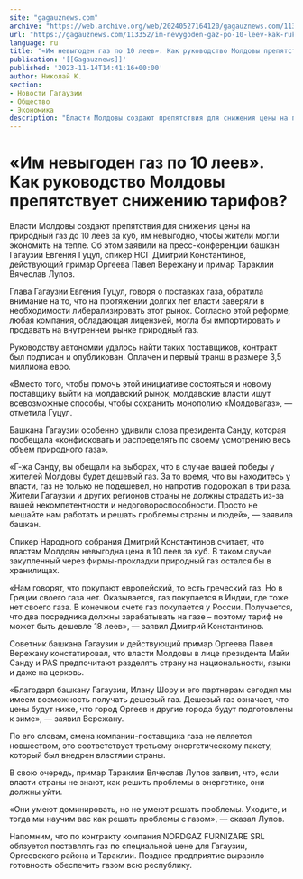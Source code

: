 ```yaml
---
site: "gagauznews.com"
archive: "https://web.archive.org/web/20240527164120/gagauznews.com/113352/im-nevygoden-gaz-po-10-leev-kak-rukovodstvo-moldovy-prepyatstvuet-snizheniyu-tarifov.html"
url: "https://gagauznews.com/113352/im-nevygoden-gaz-po-10-leev-kak-rukovodstvo-moldovy-prepyatstvuet-snizheniyu-tarifov.html"
language: ru
title: "«Им невыгоден газ по 10 леев». Как руководство Молдовы препятствует снижению тарифов?"
publication: '[[Gagauznews]]'
published: '2023-11-14T14:41:16+00:00'
author: Николай К.
section:
- Новости Гагаузии
- Общество
- Экономика
description: "Власти Молдовы создают препятствия для снижения цены на природный газ до 10 леев за куб, им невыгодно, чтобы жители могли экономить на тепле. Об этом заявили на пресс-конференции башкан Гагаузии Евгения Гуцул, спикер НСГ Дмитрий Константинов, действующий примар Оргеева Павел Вережану и примар Тараклии Вячеслав Лупов. Глава Гагаузии Евгения Гуцул, говоря о поставках газа, обратила внимание на то, что на протяжении долгих лет власти заверяли в необходимости либерализировать этот рынок. Согласно этой реформе, любая компания, обладающая лицензией, могла бы импортировать и продавать на внутреннем рынке природный газ. Руководству автономии удалось найти таких поставщиков, контракт был подписан и опубликован. Оплачен и […]"
---
```


# «Им невыгоден газ по 10 леев». Как руководство Молдовы препятствует снижению тарифов?

Власти Молдовы создают препятствия для снижения цены на природный газ до 10 леев за куб, им невыгодно, чтобы жители могли экономить на тепле. Об этом заявили на пресс-конференции башкан Гагаузии Евгения Гуцул, спикер НСГ Дмитрий Константинов, действующий примар Оргеева Павел Вережану и примар Тараклии Вячеслав Лупов.

Глава Гагаузии Евгения Гуцул, говоря о поставках газа, обратила внимание на то, что на протяжении долгих лет власти заверяли в необходимости либерализировать этот рынок. Согласно этой реформе, любая компания, обладающая лицензией, могла бы импортировать и продавать на внутреннем рынке природный газ.

Руководству автономии удалось найти таких поставщиков, контракт был подписан и опубликован. Оплачен и первый транш в размере 3,5 миллиона евро.

«Вместо того, чтобы помочь этой инициативе состояться и новому поставщику выйти на молдавский рынок, молдавские власти ищут всевозможные способы, чтобы сохранить монополию «Молдовагаз», — отметила Гуцул.

Башкана Гагаузии особенно удивили слова президента Санду, которая пообещала «конфисковать и распределять по своему усмотрению весь объем природного газа».

«Г-жа Санду, вы обещали на выборах, что в случае вашей победы у жителей Молдовы будет дешевый газ. За то время, что вы находитесь у власти, газ не только не подешевел, но напротив подорожал в три раза. Жители Гагаузии и других регионов страны не должны страдать из-за вашей некомпетентности и недоговороспособности. Просто не мешайте нам работать и решать проблемы страны и людей», — заявила башкан.

Спикер Народного собрания Дмитрий Константинов считает, что властям Молдовы невыгодна цена в 10 леев за куб. В таком случае закупленный через фирмы-прокладки природный газ остался бы в хранилищах.

«Нам говорят, что покупают европейский, то есть греческий газ. Но в Греции своего газа нет. Оказывается, газ покупается в Индии, где тоже нет своего газа. В конечном счете газ покупается у России. Получается, что два посредника должны зарабатывать на газе – поэтому тариф не может быть дешевле 18 леев», — заявил Дмитрий Константинов.

Советник башкана Гагаузии и действующий примар Оргеева Павел Вережану констатировал, что власти Молдовы в лице президента Майи Санду и PAS предпочитают разделять страну на национальности, языки и даже на церковь.

«Благодаря башкану Гагаузии, Илану Шору и его партнерам сегодня мы имеем возможность получать дешевый газ. Дешевый газ означает, что цены будут ниже, что город Оргеев и другие города будут подготовлены к зиме», — заявил Вережану.

По его словам, смена компании-поставщика газа не является новшеством, это соответствует третьему энергетическому пакету, который был внедрен властями страны.

В свою очередь, примар Тараклии Вячеслав Лупов заявил, что, если власти страны не знают, как решить проблемы в энергетике, они должны уйти.

«Они умеют доминировать, но не умеют решать проблемы. Уходите, и тогда мы научим вас как решать проблемы с газом», — сказал Лупов.

Напомним, что по контракту компания NORDGAZ FURNIZARE SRL обязуется поставлять газ по специальной цене для Гагаузии, Оргеевского района и Тараклии. Позднее предприятие выразило готовность обеспечить газом всю республику.